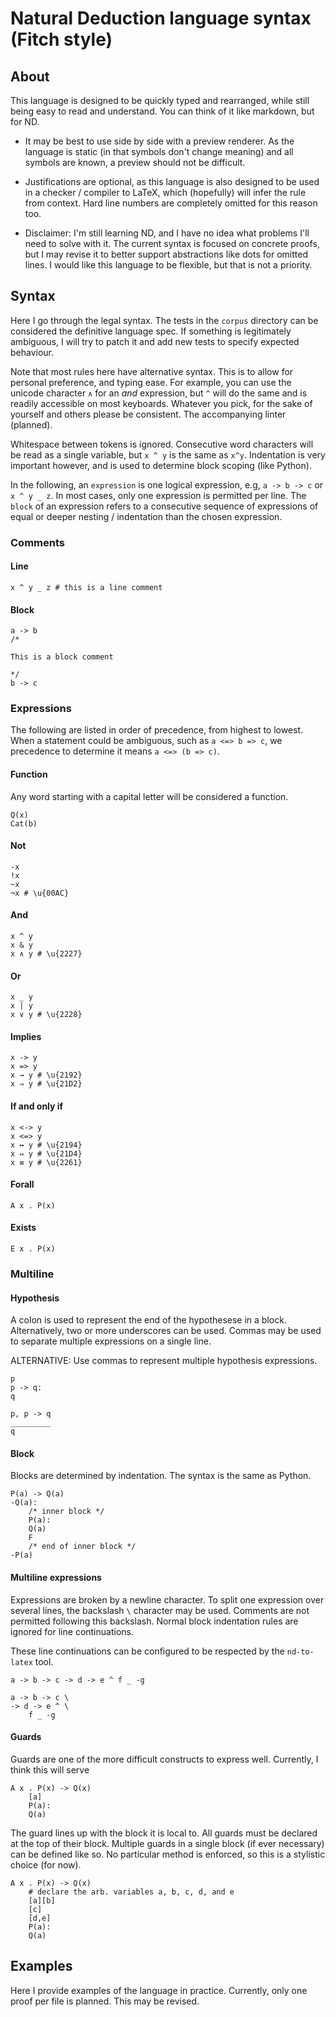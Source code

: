 # Natural Deduction language syntax (Fitch style)

## About

This language is designed to be quickly typed and rearranged, while still being easy to read and understand. You can think of it like markdown, but for ND.

- It may be best to use side by side with a preview renderer. As the language is static (in that symbols don't change meaning) and all symbols are known, a preview should not be difficult.

- Justifications are optional, as this language is also designed to be used in a checker / compiler to LaTeX, which (hopefully) will infer the rule from context. Hard line numbers are completely omitted for this reason too.

- Disclaimer: I'm still learning ND, and I have no idea what problems I'll need to solve with it. The current syntax is focused on concrete proofs, but I may revise it to better support abstractions like dots for omitted lines. I would like this language to be flexible, but that is not a priority.


## Syntax

Here I go through the legal syntax. The tests in the `corpus` directory can be considered the definitive language spec. If something is legitimately ambiguous, I will try to patch it and add new tests to specify expected behaviour.

Note that most rules here have alternative syntax. This is to allow for personal preference, and typing ease. For example, you can use the unicode character `∧` for an _and_ expression, but `^` will do the same and is readily accessible on most keyboards. Whatever you pick, for the sake of yourself and others please be consistent. The accompanying linter (planned).

Whitespace between tokens is ignored. Consecutive word characters will be read as a single variable, but `x ^ y` is the same as `x^y`. Indentation is very important however, and is used to determine block scoping (like Python).

In the following, an `expression` is one logical expression, e.g, `a -> b -> c` or `x ^ y _ z`. In most cases, only one expression is permitted per line. The `block` of an expression refers to a consecutive sequence of expressions of equal or deeper nesting / indentation than the chosen expression.

### Comments

#### Line

```nd
x ^ y _ z # this is a line comment
```

#### Block

```nd
a -> b
/*

This is a block comment

*/
b -> c
```


### Expressions

The following are listed in order of precedence, from highest to lowest. When a statement could be ambiguous, such as `a <=> b => c`, we precedence to determine it means `a <=> (b => c)`.

#### Function

Any word starting with a capital letter will be considered a function.

```nd
Q(x)
Cat(b)
```

#### Not

```nd
-x
!x
~x
¬x # \u{00AC}
```

#### And

```nd
x ^ y
x & y
x ∧ y # \u{2227}
```

#### Or

```nd
x _ y
x | y
x ∨ y # \u{2228}
```

#### Implies

```nd
x -> y
x => y
x → y # \u{2192}
x ⇒ y # \u{21D2}
```

#### If and only if

```nd
x <-> y
x <=> y
x ↔ y # \u{2194}
x ⇔ y # \u{21D4}
x ≡ y # \u{2261}
```

#### Forall

```nd
A x . P(x)
```

#### Exists

```nd
E x . P(x)
```

### Multiline

#### Hypothesis

A colon is used to represent the end of the hypothesese in a block. Alternatively, two or more underscores can be used. Commas may be used to separate multiple expressions on a single line.

ALTERNATIVE: Use commas to represent multiple hypothesis expressions.

```nd
p
p -> q:
q
```

```nd
p, p -> q
_________
q
```

#### Block

Blocks are determined by indentation. The syntax is the same as Python.

```nd
P(a) -> Q(a)
-Q(a):
    /* inner block */
    P(a):
    Q(a)
    F
    /* end of inner block */
-P(a)
```


#### Multiline expressions

Expressions are broken by a newline character. To split one expression over several lines, the backslash `\` character may be used. Comments are not permitted following this backslash. Normal block indentation rules are ignored for line continuations.

These line continuations can be configured to be respected by the `nd-to-latex` tool.

```nd
a -> b -> c -> d -> e ^ f _ -g
```

```nd
a -> b -> c \
-> d -> e ^ \
    f _ -g
```


#### Guards

Guards are one of the more difficult constructs to express well. Currently, I think this will serve

```nd
A x . P(x) -> Q(x)
    [a]
    P(a):
    Q(a)
```

The guard lines up with the block it is local to. All guards must be declared at the top of their block. Multiple guards in a single block (if ever necessary) can be defined like so. No particular method is enforced, so this is a stylistic choice (for now).

```nd
A x . P(x) -> Q(x)
    # declare the arb. variables a, b, c, d, and e
    [a][b]
    [c]
    [d,e]
    P(a):
    Q(a)
```



## Examples

Here I provide examples of the language in practice. Currently, only one proof per file is planned. This may be revised.
